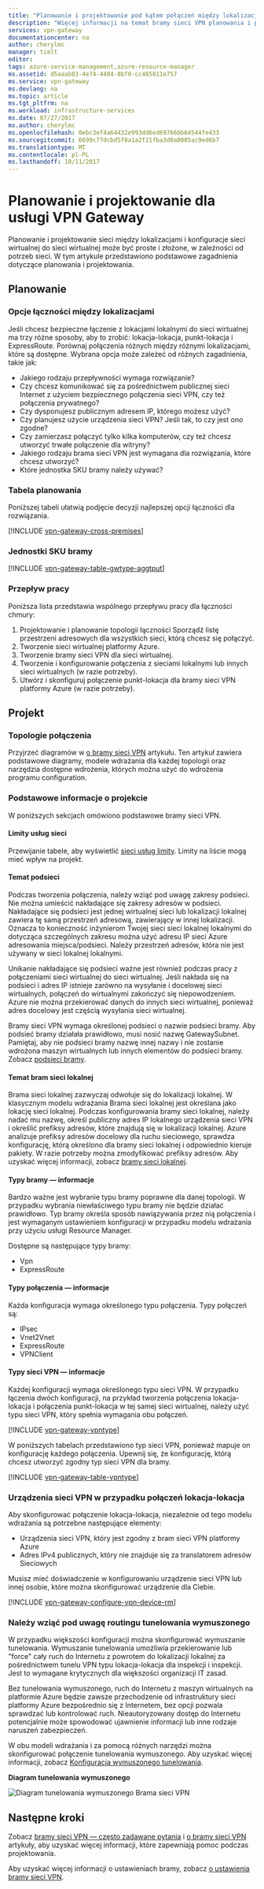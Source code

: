 ```yaml
---
title: "Planowanie i projektowanie pod kątem połączeń między lokalizacjami: Brama sieci VPN platformy Azure | Dokumentacja firmy Microsoft"
description: "Więcej informacji na temat bramy sieci VPN planowania i projektowania dla między różnymi lokalizacjami, hybrydowej i połączeń do wirtualnymi"
services: vpn-gateway
documentationcenter: na
author: cherylmc
manager: timlt
editor: 
tags: azure-service-management,azure-resource-manager
ms.assetid: d5aaab83-4e74-4484-8bf0-cc465811e757
ms.service: vpn-gateway
ms.devlang: na
ms.topic: article
ms.tgt_pltfrm: na
ms.workload: infrastructure-services
ms.date: 07/27/2017
ms.author: cherylmc
ms.openlocfilehash: 0ebc3ef4a64432e993dd6ed69766bb64544fe433
ms.sourcegitcommit: 6699c77dcbd5f8a1a2f21fba3d0a0005ac9ed6b7
ms.translationtype: MT
ms.contentlocale: pl-PL
ms.lasthandoff: 10/11/2017
---
```

# <a name="planning-and-design-for-vpn-gateway"></a>Planowanie i projektowanie dla usługi VPN Gateway

Planowanie i projektowanie sieci między lokalizacjami i konfiguracje sieci wirtualnej do sieci wirtualnej może być proste i złożone, w zależności od potrzeb sieci. W tym artykule przedstawiono podstawowe zagadnienia dotyczące planowania i projektowania.

## <a name="planning"></a>Planowanie

### <a name="compare"></a>Opcje łączności między lokalizacjami

Jeśli chcesz bezpieczne łączenie z lokacjami lokalnymi do sieci wirtualnej ma trzy różne sposoby, aby to zrobić: lokacja-lokacja, punkt-lokacja i ExpressRoute. Porównaj połączenia różnych między różnymi lokalizacjami, które są dostępne. Wybrana opcja może zależeć od różnych zagadnienia, takie jak:

* Jakiego rodzaju przepływności wymaga rozwiązanie?
* Czy chcesz komunikować się za pośrednictwem publicznej sieci Internet z użyciem bezpiecznego połączenia sieci VPN, czy też połączenia prywatnego?
* Czy dysponujesz publicznym adresem IP, którego możesz użyć?
* Czy planujesz użycie urządzenia sieci VPN? Jeśli tak, to czy jest ono zgodne?
* Czy zamierzasz połączyć tylko kilka komputerów, czy też chcesz utworzyć trwałe połączenie dla witryny?
* Jakiego rodzaju brama sieci VPN jest wymagana dla rozwiązania, które chcesz utworzyć?
* Które jednostka SKU bramy należy używać?

### <a name="planningtable"></a>Tabela planowania

Poniższej tabeli ułatwią podjęcie decyzji najlepszej opcji łączności dla rozwiązania.

[!INCLUDE [vpn-gateway-cross-premises](../../includes/vpn-gateway-cross-premises-include.md)]

### <a name="gwsku"></a>Jednostki SKU bramy

[!INCLUDE [vpn-gateway-table-gwtype-aggtput](../../includes/vpn-gateway-table-gwtype-aggtput-include.md)]

### <a name="wf"></a>Przepływ pracy

Poniższa lista przedstawia wspólnego przepływu pracy dla łączności chmury:

1. Projektowanie i planowanie topologii łączności Sporządź listę przestrzeni adresowych dla wszystkich sieci, którą chcesz się połączyć.
2. Tworzenie sieci wirtualnej platformy Azure. 
3. Tworzenie bramy sieci VPN dla sieci wirtualnej.
4. Tworzenie i konfigurowanie połączenia z sieciami lokalnymi lub innych sieci wirtualnych (w razie potrzeby).
5. Utwórz i skonfiguruj połączenie punkt-lokacja dla bramy sieci VPN platformy Azure (w razie potrzeby).

## <a name="design"></a>Projekt
### <a name="topologies"></a>Topologie połączenia

Przyjrzeć diagramów w [o bramy sieci VPN](vpn-gateway-about-vpngateways.md) artykułu. Ten artykuł zawiera podstawowe diagramy, modele wdrażania dla każdej topologii oraz narzędzia dostępne wdrożenia, których można użyć do wdrożenia programu configuration.

### <a name="designbasics"></a>Podstawowe informacje o projekcie

W poniższych sekcjach omówiono podstawowe bramy sieci VPN. 

#### <a name="servicelimits"></a>Limity usług sieci

Przewijanie tabele, aby wyświetlić [sieci usług limity](../azure-subscription-service-limits.md#networking-limits). Limity na liście mogą mieć wpływ na projekt.

#### <a name="subnets"></a>Temat podsieci

Podczas tworzenia połączenia, należy wziąć pod uwagę zakresy podsieci. Nie można umieścić nakładające się zakresy adresów w podsieci. Nakładające się podsieci jest jednej wirtualnej sieci lub lokalizacji lokalnej zawiera tę samą przestrzeń adresową, zawierający w innej lokalizacji. Oznacza to konieczność inżynierom Twojej sieci sieci lokalnej lokalnymi do dotycząca szczególnych zakresu można użyć adresu IP sieci Azure adresowania miejsca/podsieci. Należy przestrzeń adresów, która nie jest używany w sieci lokalnej lokalnymi.

Unikanie nakładające się podsieci ważne jest również podczas pracy z połączeniami sieci wirtualnej do sieci wirtualnej. Jeśli nakłada się na podsieci i adres IP istnieje zarówno na wysyłanie i docelowej sieci wirtualnych, połączeń do wirtualnymi zakończyć się niepowodzeniem. Azure nie można przekierować danych do innych sieci wirtualnej, ponieważ adres docelowy jest częścią wysyłania sieci wirtualnej.

Bramy sieci VPN wymaga określonej podsieci o nazwie podsieci bramy. Aby podsieć bramy działała prawidłowo, musi nosić nazwę GatewaySubnet. Pamiętaj, aby nie podsieci bramy nazwę innej nazwy i nie zostanie wdrożona maszyn wirtualnych lub innych elementów do podsieci bramy. Zobacz [podsieci bramy](vpn-gateway-about-vpn-gateway-settings.md#gwsub).

#### <a name="local"></a>Temat bram sieci lokalnej

Brama sieci lokalnej zazwyczaj odwołuje się do lokalizacji lokalnej. W klasycznym modelu wdrażania Brama sieci lokalnej jest określana jako lokację sieci lokalnej. Podczas konfigurowania bramy sieci lokalnej, należy nadać mu nazwę, określ publiczny adres IP lokalnego urządzenia sieci VPN i określić prefiksy adresów, które znajdują się w lokalizacji lokalnej. Azure analizuje prefiksy adresów docelowy dla ruchu sieciowego, sprawdza konfigurację, którą określono dla bramy sieci lokalnej i odpowiednio kieruje pakiety. W razie potrzeby można zmodyfikować prefiksy adresów. Aby uzyskać więcej informacji, zobacz [bramy sieci lokalnej](vpn-gateway-about-vpn-gateway-settings.md#lng).

#### <a name="gwtype"></a>Typy bramy — informacje

Bardzo ważne jest wybranie typu bramy poprawne dla danej topologii. W przypadku wybrania niewłaściwego typu bramy nie będzie działać prawidłowo. Typ bramy określa sposób nawiązywania przez nią połączenia i jest wymaganym ustawieniem konfiguracji w przypadku modelu wdrażania przy użyciu usługi Resource Manager.

Dostępne są następujące typy bramy:

* Vpn
* ExpressRoute

#### <a name="connectiontype"></a>Typy połączenia — informacje

Każda konfiguracja wymaga określonego typu połączenia. Typy połączeń są:

* IPsec
* Vnet2Vnet
* ExpressRoute
* VPNClient

#### <a name="vpntype"></a>Typy sieci VPN — informacje

Każdej konfiguracji wymaga określonego typu sieci VPN. W przypadku łączenia dwóch konfiguracji, na przykład tworzenia połączenia lokacja-lokacja i połączenia punkt-lokacja w tej samej sieci wirtualnej, należy użyć typu sieci VPN, który spełnia wymagania obu połączeń.

[!INCLUDE [vpn-gateway-vpntype](../../includes/vpn-gateway-vpntype-include.md)]

W poniższych tabelach przedstawiono typ sieci VPN, ponieważ mapuje on konfigurację każdego połączenia. Upewnij się, że konfigurację, którą chcesz utworzyć zgodny typ sieci VPN dla bramy. 

[!INCLUDE [vpn-gateway-table-vpntype](../../includes/vpn-gateway-table-vpntype-include.md)]

### <a name="devices"></a>Urządzenia sieci VPN w przypadku połączeń lokacja-lokacja

Aby skonfigurować połączenie lokacja-lokacja, niezależnie od tego modelu wdrażania są potrzebne następujące elementy:

* Urządzenia sieci VPN, który jest zgodny z bram sieci VPN platformy Azure
* Adres IPv4 publicznych, który nie znajduje się za translatorem adresów Sieciowych

Musisz mieć doświadczenie w konfigurowaniu urządzenie sieci VPN lub innej osobie, które można skonfigurować urządzenie dla Ciebie.

[!INCLUDE [vpn-gateway-configure-vpn-device-rm](../../includes/vpn-gateway-configure-vpn-device-rm-include.md)]

### <a name="forcedtunnel"></a>Należy wziąć pod uwagę routingu tunelowania wymuszonego

W przypadku większości konfiguracji można skonfigurować wymuszanie tunelowania. Wymuszanie tunelowania umożliwia przekierowanie lub "force" cały ruch do Internetu z powrotem do lokalizacji lokalnej za pośrednictwem tunelu VPN typu lokacja-lokacja dla inspekcji i inspekcji. Jest to wymagane krytycznych dla większości organizacji IT zasad. 

Bez tunelowania wymuszonego, ruch do Internetu z maszyn wirtualnych na platformie Azure będzie zawsze przechodzenie od infrastruktury sieci platformy Azure bezpośrednio się z Internetem, bez opcji pozwala sprawdzać lub kontrolować ruch. Nieautoryzowany dostęp do Internetu potencjalnie może spowodować ujawnienie informacji lub inne rodzaje naruszeń zabezpieczeń.

W obu modeli wdrażania i za pomocą różnych narzędzi można skonfigurować połączenie tunelowania wymuszonego. Aby uzyskać więcej informacji, zobacz [Konfiguracja wymuszonego tunelowania](vpn-gateway-forced-tunneling-rm.md).

**Diagram tunelowania wymuszonego**

![Diagram tunelowania wymuszonego Brama sieci VPN](./media/vpn-gateway-plan-design/forced-tunneling-diagram.png)

## <a name="next-steps"></a>Następne kroki

Zobacz [bramy sieci VPN — często zadawane pytania](vpn-gateway-vpn-faq.md) i [o bramy sieci VPN](vpn-gateway-about-vpngateways.md) artykuły, aby uzyskać więcej informacji, które zapewniają pomoc podczas projektowania.

Aby uzyskać więcej informacji o ustawieniach bramy, zobacz [o ustawienia bramy sieci VPN](vpn-gateway-about-vpn-gateway-settings.md).